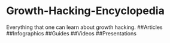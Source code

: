 # Growth-Hacking-Encyclopedia
Everything that one can learn about growth hacking.
##Articles
##Infographics
##Guides
##Videos
##Presentations

